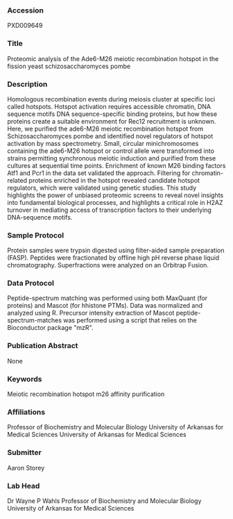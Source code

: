 ### Accession
PXD009649

### Title
Proteomic analysis of the Ade6-M26 meiotic recombination hotspot in the fission yeast schizosaccharomyces pombe

### Description
Homologous recombination events during meiosis cluster at specific loci called hotspots.  Hotspot activation requires accessible chromatin, DNA sequence motifs DNA sequence-specific binding proteins, but how these proteins create a suitable environment for Rec12 recruitment is unknown.  Here, we purified the ade6-M26 meiotic recombination hotspot from Schizosaccharomyces pombe and identified novel regulators of hotspot activation by mass spectrometry.  Small, circular minichromosomes containing the ade6-M26 hotspot or control allele were transformed into strains permitting synchronous meiotic induction and purified from these cultures at sequential time points.  Enrichment of known M26 binding factors Atf1 and Pcr1 in the data set validated the approach.  Filtering for chromatin-related proteins enriched in the hotspot revealed candidate hotspot regulators, which were validated using genetic studies.  This study highlights the power of unbiased proteomic screens to reveal novel insights into fundamental biological processes, and highlights a critical role in H2AZ turnover in mediating access of transcription factors to their underlying DNA-sequence motifs.

### Sample Protocol
Protein samples were trypsin digested using filter-aided sample preparation (FASP).  Peptides were fractionated by offline high pH reverse phase liquid chromatography.  Superfractions were analyzed on an Orbitrap Fusion.

### Data Protocol
Peptide-spectrum matching was performed using both MaxQuant (for proteins) and Mascot (for hhistone PTMs).  Data was normalized and analyzed using R.  Precursor intensity extraction of Mascot peptide-spectrum-matches was performed using a script that relies on the Bioconductor package "mzR".

### Publication Abstract
None

### Keywords
Meiotic recombination hotspot m26 affinity purification

### Affiliations
Professor of Biochemistry and Molecular Biology University of Arkansas for Medical Sciences
University of Arkansas for Medical Sciences

### Submitter
Aaron Storey

### Lab Head
Dr Wayne P Wahls
Professor of Biochemistry and Molecular Biology University of Arkansas for Medical Sciences


